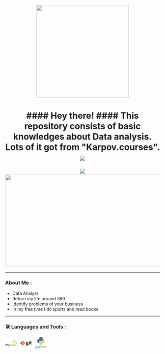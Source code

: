 <div id="header" align="center">
  <img src="https://media.giphy.com/media/grlkPWm6vpdRqZqMQV/giphy.gif" width="300" height="300"/>
</div> 
<h1 align="center">
  #### Hey there!
  #### This repository consists of basic knowledges about Data analysis. Lots of it got from "Karpov.courses".
  <img src="https://media.giphy.com/media/hvRJCLFzcasrR4ia7z/giphy.gif" width="30px"/>
</h1>

<div align="center">
  <img src="<div align="center">
  <img src="https://media.giphy.com/media/dWesBcTLavkZuG35MI/giphy.gif" width="600" height="300"/>
</div>
                                                                                       
---

### About Me :
- Data Analyst
- Return my life around 360
- Identify problems of your business
- In my free time I do sports and read books                                                                                               
                                                                                                
---

### :hammer_and_wrench: Languages and Tools :
                                                                                                
 <div>
  
  <img src="https://github.com/devicons/devicon/blob/master/icons/mysql/mysql-original-wordmark.svg" title="MySQL"  alt="MySQL" width="40" height="40"/>&nbsp;
  <img src="https://github.com/devicons/devicon/blob/master/icons/git/git-original-wordmark.svg" title="Git" alt="Git" width="40" height="40"/>&nbsp;
  <img src="https://github.com/devicons/devicon/blob/master/icons/python/python-original-wordmark.svg" title="python" alt="python" width="40" height="40"/>&nbsp;
                                                                                                                                               
</div>                                                                                               

                                                                                                      
